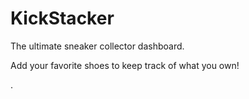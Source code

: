 # KickStacker

The ultimate sneaker collector dashboard.

Add your favorite shoes to keep track of what you own!

.
